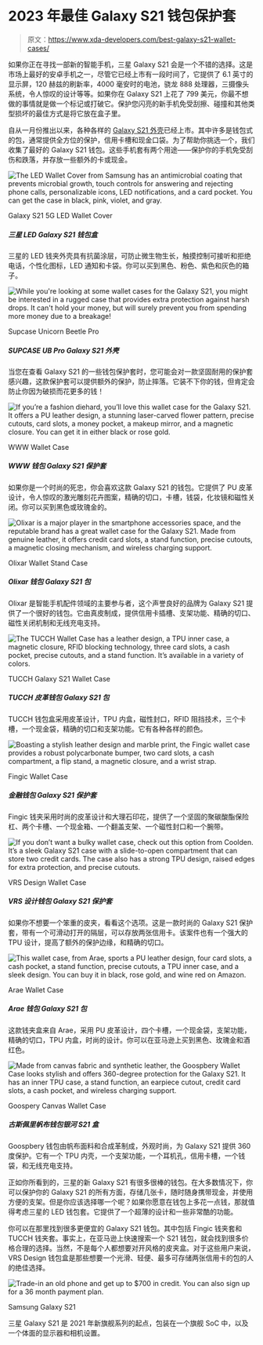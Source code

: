 # 2023 年最佳 Galaxy S21 钱包保护套

> 原文：<https://www.xda-developers.com/best-galaxy-s21-wallet-cases/>

如果你正在寻找一部新的智能手机，三星 Galaxy S21 会是一个不错的选择。这是市场上最好的安卓手机之一，尽管它已经上市有一段时间了，它提供了 6.1 英寸的显示屏，120 赫兹的刷新率，4000 毫安时的电池，骁龙 888 处理器，三摄像头系统，令人惊叹的设计等等。如果你在 Galaxy S21 上花了 799 美元，你最不想做的事情就是做一个标记或打破它。保护您闪亮的新手机免受刮擦、碰撞和其他类型损坏的最佳方式是将它放在盒子里。

自从一月份推出以来，各种各样的 [Galaxy S21 外壳](https://www.xda-developers.com/best-galaxy-s21-cases)已经上市。其中许多是钱包式的包，通常提供全方位的保护，信用卡槽和现金口袋。为了帮助你挑选一个，我们收集了最好的 Galaxy S21 钱包。这些手机套有两个用途——保护你的手机免受刮伤和跌落，并存放一些额外的卡或现金。

 <picture>![The LED Wallet Cover from Samsung has an antimicrobial coating that prevents microbial growth, touch controls for answering and rejecting phone calls, personalizable icons, LED notifications, and a card pocket. You can get the case in black, pink, violet, and gray.](img/7ad3cb3f0420bd1e2fb4024733c44cf7.png)</picture> 

Galaxy S21 5G LED Wallet Cover

##### 三星 LED Galaxy S21 钱包盒

三星的 LED 钱夹外壳具有抗菌涂层，可防止微生物生长，触摸控制可接听和拒绝电话，个性化图标，LED 通知和卡袋。你可以买到黑色、粉色、紫色和灰色的箱子。

 <picture>![While you're looking at some wallet cases for the Galaxy S21, you might be interested in a rugged case that provides extra protection against harsh drops. It can't hold your money, but will surely prevent you from spending more money due to a breakage!](img/0662690b22f794ee9011f507110774a9.png)</picture> 

Supcase Unicorn Beetle Pro

##### SUPCASE UB Pro Galaxy S21 外壳

当您在查看 Galaxy S21 的一些钱包保护套时，您可能会对一款坚固耐用的保护套感兴趣，这款保护套可以提供额外的保护，防止摔落。它装不下你的钱，但肯定会防止你因为破损而花更多的钱！

 <picture>![If you’re a fashion diehard, you’ll love this wallet case for the Galaxy S21\. It offers a PU leather design, a stunning laser-carved flower pattern, precise cutouts, card slots, a money pocket, a makeup mirror, and a magnetic closure. You can get it in either black or rose gold.](img/27962520ed950cffc3327f2e965d229e.png)</picture> 

WWW Wallet Case

##### WWW 钱包 Galaxy S21 保护套

如果你是一个时尚的死忠，你会喜欢这款 Galaxy S21 的钱包。它提供了 PU 皮革设计，令人惊叹的激光雕刻花卉图案，精确的切口，卡槽，钱袋，化妆镜和磁性关闭。你可以买到黑色或玫瑰金的。

 <picture>![Olixar is a major player in the smartphone accessories space, and the reputable brand has a great wallet case for the Galaxy S21\. Made from genuine leather, it offers credit card slots, a stand function, precise cutouts, a magnetic closing mechanism, and wireless charging support.](img/58ab9fff7565edd5c79d0ab7f578b05c.png)</picture> 

Olixar Wallet Stand Case

##### Olixar 钱包 Galaxy S21 包

Olixar 是智能手机配件领域的主要参与者，这个声誉良好的品牌为 Galaxy S21 提供了一个很好的钱包。它由真皮制成，提供信用卡插槽、支架功能、精确的切口、磁性关闭机制和无线充电支持。

 <picture>![The TUCCH Wallet Case has a leather design, a TPU inner case, a magnetic closure, RFID blocking technology, three card slots, a cash pocket, precise cutouts, and a stand function. It’s available in a variety of colors.](img/4fee1b79a5ed743fb72ba00d6dd4bec8.png)</picture> 

TUCCH Galaxy S21 Wallet Case

##### TUCCH 皮革钱包 Galaxy S21 包

TUCCH 钱包盒采用皮革设计，TPU 内盒，磁性封口，RFID 阻挡技术，三个卡槽，一个现金袋，精确的切口和支架功能。它有各种各样的颜色。

 <picture>![Boasting a stylish leather design and marble print, the Fingic wallet case provides a robust polycarbonate bumper, two card slots, a cash compartment, a flip stand, a magnetic closure, and a wrist strap.](img/7085cdeeef778d9944a508016a6605d1.png)</picture> 

Fingic Wallet Case

##### 金融钱包 Galaxy S21 保护套

Fingic 钱夹采用时尚的皮革设计和大理石印花，提供了一个坚固的聚碳酸酯保险杠、两个卡槽、一个现金箱、一个翻盖支架、一个磁性封口和一个腕带。

 <picture>![If you don’t want a bulky wallet case, check out this option from Coolden. It’s a sleek Galaxy S21 case with a slide-to-open compartment that can store two credit cards. The case also has a strong TPU design, raised edges for extra protection, and precise cutouts.](img/f4c81df3ae68071ab473f97193c98d3b.png)</picture> 

VRS Design Wallet Case

##### VRS 设计钱包 Galaxy S21 保护套

如果你不想要一个笨重的皮夹，看看这个选项。这是一款时尚的 Galaxy S21 保护套，带有一个可滑动打开的隔层，可以存放两张信用卡。该案件也有一个强大的 TPU 设计，提高了额外的保护边缘，和精确的切口。

 <picture>![This wallet case, from Arae, sports a PU leather design, four card slots, a cash pocket, a stand function, precise cutouts, a TPU inner case, and a sleek design. You can buy it in black, rose gold, and wine red on Amazon.](img/a6cac88a2abce5fb342a18bac9f4c311.png)</picture> 

Arae Wallet Case

##### Arae 钱包 Galaxy S21 包

这款钱夹盒来自 Arae，采用 PU 皮革设计，四个卡槽，一个现金袋，支架功能，精确的切口，TPU 内盒，时尚的设计。你可以在亚马逊上买到黑色、玫瑰金和酒红色。

 <picture>![Made from canvas fabric and synthetic leather, the Goospbery Wallet Case looks stylish and offers 360-degree protection for the Galaxy S21\. It has an inner TPU case, a stand function, an earpiece cutout, credit card slots, a cash pocket, and wireless charging support.](img/fbbd13879efc55bb02f17991eb8a4a0a.png)</picture> 

Goospery Canvas Wallet Case

##### 古斯佩里帆布钱包银河 S21 盒

Goospbery 钱包由帆布面料和合成革制成，外观时尚，为 Galaxy S21 提供 360 度保护。它有一个 TPU 内壳，一个支架功能，一个耳机孔，信用卡槽，一个钱袋，和无线充电支持。

正如你所看到的，三星的新 Galaxy S21 有很多很棒的钱包。在大多数情况下，你可以保护你的 Galaxy S21 的所有方面，存储几张卡，随时随身携带现金，并使用方便的支架。但是你应该选择哪一个呢？如果你愿意在钱包上多花一点钱，那就值得考虑三星的 LED 钱包套。它提供了一个超薄的设计和一些非常酷的功能。

你可以在那里找到很多更便宜的 Galaxy S21 钱包。其中包括 Fingic 钱夹套和 TUCCH 钱夹套。事实上，在亚马逊上快速搜索一个 S21 钱包，就会找到很多价格合理的选择。当然，不是每个人都想要对开风格的皮夹盒。对于这些用户来说，VRS Design 钱包盒是那些想要一个光滑、轻便、最多可存储两张信用卡的包的人的绝佳选择。

 <picture>![Trade-in an old phone and get up to $700 in credit. You can also sign up for a 36 month payment plan.](img/511749bc738d3aed657c8292921e91e4.png)</picture> 

Samsung Galaxy S21

三星 Galaxy S21 是 2021 年新旗舰系列的起点，包装在一个旗舰 SoC 中，以及一个体面的显示器和相机设置。